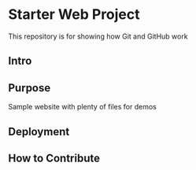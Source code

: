 # Starter Web Project

This repository is for showing how Git and GitHub work

## Intro


## Purpose

Sample website with plenty of files for demos

## Deployment

## How to Contribute

